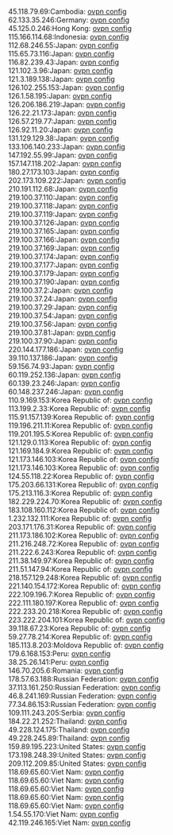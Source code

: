 45.118.79.69:Cambodia: [ovpn config](vpn/45_118_79_69.ovpn)  
62.133.35.246:Germany: [ovpn config](vpn/62_133_35_246.ovpn)  
45.125.0.246:Hong Kong: [ovpn config](vpn/45_125_0_246.ovpn)  
115.166.114.68:Indonesia: [ovpn config](vpn/115_166_114_68.ovpn)  
112.68.246.55:Japan: [ovpn config](vpn/112_68_246_55.ovpn)  
115.65.73.116:Japan: [ovpn config](vpn/115_65_73_116.ovpn)  
116.82.239.43:Japan: [ovpn config](vpn/116_82_239_43.ovpn)  
121.102.3.96:Japan: [ovpn config](vpn/121_102_3_96.ovpn)  
121.3.189.138:Japan: [ovpn config](vpn/121_3_189_138.ovpn)  
126.102.255.153:Japan: [ovpn config](vpn/126_102_255_153.ovpn)  
126.1.58.195:Japan: [ovpn config](vpn/126_1_58_195.ovpn)  
126.206.186.219:Japan: [ovpn config](vpn/126_206_186_219.ovpn)  
126.22.21.173:Japan: [ovpn config](vpn/126_22_21_173.ovpn)  
126.57.219.77:Japan: [ovpn config](vpn/126_57_219_77.ovpn)  
126.92.11.20:Japan: [ovpn config](vpn/126_92_11_20.ovpn)  
131.129.129.38:Japan: [ovpn config](vpn/131_129_129_38.ovpn)  
133.106.140.233:Japan: [ovpn config](vpn/133_106_140_233.ovpn)  
147.192.55.99:Japan: [ovpn config](vpn/147_192_55_99.ovpn)  
157.147.118.202:Japan: [ovpn config](vpn/157_147_118_202.ovpn)  
180.27.173.103:Japan: [ovpn config](vpn/180_27_173_103.ovpn)  
202.173.109.222:Japan: [ovpn config](vpn/202_173_109_222.ovpn)  
210.191.112.68:Japan: [ovpn config](vpn/210_191_112_68.ovpn)  
219.100.37.110:Japan: [ovpn config](vpn/219_100_37_110.ovpn)  
219.100.37.118:Japan: [ovpn config](vpn/219_100_37_118.ovpn)  
219.100.37.119:Japan: [ovpn config](vpn/219_100_37_119.ovpn)  
219.100.37.126:Japan: [ovpn config](vpn/219_100_37_126.ovpn)  
219.100.37.165:Japan: [ovpn config](vpn/219_100_37_165.ovpn)  
219.100.37.166:Japan: [ovpn config](vpn/219_100_37_166.ovpn)  
219.100.37.169:Japan: [ovpn config](vpn/219_100_37_169.ovpn)  
219.100.37.174:Japan: [ovpn config](vpn/219_100_37_174.ovpn)  
219.100.37.177:Japan: [ovpn config](vpn/219_100_37_177.ovpn)  
219.100.37.179:Japan: [ovpn config](vpn/219_100_37_179.ovpn)  
219.100.37.190:Japan: [ovpn config](vpn/219_100_37_190.ovpn)  
219.100.37.2:Japan: [ovpn config](vpn/219_100_37_2.ovpn)  
219.100.37.24:Japan: [ovpn config](vpn/219_100_37_24.ovpn)  
219.100.37.29:Japan: [ovpn config](vpn/219_100_37_29.ovpn)  
219.100.37.54:Japan: [ovpn config](vpn/219_100_37_54.ovpn)  
219.100.37.56:Japan: [ovpn config](vpn/219_100_37_56.ovpn)  
219.100.37.81:Japan: [ovpn config](vpn/219_100_37_81.ovpn)  
219.100.37.90:Japan: [ovpn config](vpn/219_100_37_90.ovpn)  
220.144.177.186:Japan: [ovpn config](vpn/220_144_177_186.ovpn)  
39.110.137.186:Japan: [ovpn config](vpn/39_110_137_186.ovpn)  
59.156.74.93:Japan: [ovpn config](vpn/59_156_74_93.ovpn)  
60.119.252.136:Japan: [ovpn config](vpn/60_119_252_136.ovpn)  
60.139.23.246:Japan: [ovpn config](vpn/60_139_23_246.ovpn)  
60.148.237.246:Japan: [ovpn config](vpn/60_148_237_246.ovpn)  
110.9.169.153:Korea Republic of: [ovpn config](vpn/110_9_169_153.ovpn)  
113.199.2.33:Korea Republic of: [ovpn config](vpn/113_199_2_33.ovpn)  
115.91.157.139:Korea Republic of: [ovpn config](vpn/115_91_157_139.ovpn)  
119.196.211.11:Korea Republic of: [ovpn config](vpn/119_196_211_11.ovpn)  
119.201.195.5:Korea Republic of: [ovpn config](vpn/119_201_195_5.ovpn)  
121.129.0.113:Korea Republic of: [ovpn config](vpn/121_129_0_113.ovpn)  
121.169.184.9:Korea Republic of: [ovpn config](vpn/121_169_184_9.ovpn)  
121.173.146.103:Korea Republic of: [ovpn config](vpn/121_173_146_103.ovpn)  
121.173.146.103:Korea Republic of: [ovpn config](vpn/121_173_146_103.ovpn)  
124.55.118.22:Korea Republic of: [ovpn config](vpn/124_55_118_22.ovpn)  
175.203.66.131:Korea Republic of: [ovpn config](vpn/175_203_66_131.ovpn)  
175.213.116.3:Korea Republic of: [ovpn config](vpn/175_213_116_3.ovpn)  
182.229.224.70:Korea Republic of: [ovpn config](vpn/182_229_224_70.ovpn)  
183.108.160.112:Korea Republic of: [ovpn config](vpn/183_108_160_112.ovpn)  
1.232.132.111:Korea Republic of: [ovpn config](vpn/1_232_132_111.ovpn)  
203.171.176.31:Korea Republic of: [ovpn config](vpn/203_171_176_31.ovpn)  
211.173.186.102:Korea Republic of: [ovpn config](vpn/211_173_186_102.ovpn)  
211.216.248.72:Korea Republic of: [ovpn config](vpn/211_216_248_72.ovpn)  
211.222.6.243:Korea Republic of: [ovpn config](vpn/211_222_6_243.ovpn)  
211.38.149.97:Korea Republic of: [ovpn config](vpn/211_38_149_97.ovpn)  
211.51.147.94:Korea Republic of: [ovpn config](vpn/211_51_147_94.ovpn)  
218.157.129.248:Korea Republic of: [ovpn config](vpn/218_157_129_248.ovpn)  
221.140.154.172:Korea Republic of: [ovpn config](vpn/221_140_154_172.ovpn)  
222.109.196.7:Korea Republic of: [ovpn config](vpn/222_109_196_7.ovpn)  
222.111.180.197:Korea Republic of: [ovpn config](vpn/222_111_180_197.ovpn)  
222.233.20.218:Korea Republic of: [ovpn config](vpn/222_233_20_218.ovpn)  
223.222.204.101:Korea Republic of: [ovpn config](vpn/223_222_204_101.ovpn)  
39.118.67.23:Korea Republic of: [ovpn config](vpn/39_118_67_23.ovpn)  
59.27.78.214:Korea Republic of: [ovpn config](vpn/59_27_78_214.ovpn)  
185.113.8.203:Moldova Republic of: [ovpn config](vpn/185_113_8_203.ovpn)  
179.6.168.153:Peru: [ovpn config](vpn/179_6_168_153.ovpn)  
38.25.26.141:Peru: [ovpn config](vpn/38_25_26_141.ovpn)  
146.70.205.6:Romania: [ovpn config](vpn/146_70_205_6.ovpn)  
178.57.63.188:Russian Federation: [ovpn config](vpn/178_57_63_188.ovpn)  
37.113.161.250:Russian Federation: [ovpn config](vpn/37_113_161_250.ovpn)  
46.8.241.169:Russian Federation: [ovpn config](vpn/46_8_241_169.ovpn)  
77.34.86.153:Russian Federation: [ovpn config](vpn/77_34_86_153.ovpn)  
109.111.243.205:Serbia: [ovpn config](vpn/109_111_243_205.ovpn)  
184.22.21.252:Thailand: [ovpn config](vpn/184_22_21_252.ovpn)  
49.228.124.175:Thailand: [ovpn config](vpn/49_228_124_175.ovpn)  
49.228.245.89:Thailand: [ovpn config](vpn/49_228_245_89.ovpn)  
159.89.195.223:United States: [ovpn config](vpn/159_89_195_223.ovpn)  
173.198.248.39:United States: [ovpn config](vpn/173_198_248_39.ovpn)  
209.112.209.85:United States: [ovpn config](vpn/209_112_209_85.ovpn)  
118.69.65.60:Viet Nam: [ovpn config](vpn/118_69_65_60.ovpn)  
118.69.65.60:Viet Nam: [ovpn config](vpn/118_69_65_60.ovpn)  
118.69.65.60:Viet Nam: [ovpn config](vpn/118_69_65_60.ovpn)  
118.69.65.60:Viet Nam: [ovpn config](vpn/118_69_65_60.ovpn)  
118.69.65.60:Viet Nam: [ovpn config](vpn/118_69_65_60.ovpn)  
1.54.55.170:Viet Nam: [ovpn config](vpn/1_54_55_170.ovpn)  
42.119.246.165:Viet Nam: [ovpn config](vpn/42_119_246_165.ovpn)  
